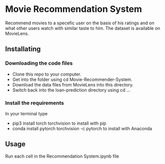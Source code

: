 # Movie Recommendation System
Recommend movies to a specefic user on the basis of his ratings and on what other users watch with similar taste to him.
The dataset is available on MovieLens.

## Installating
### Downloading the code files
* Clone this repo to your computer.
* Get into the folder using cd Movie-Recommender-System.
* Download the data files from MovieLens into this directory.
* Switch back into the loan-prediction directory using cd ...
### Install the requirements
In your terminal type
* pip3 install torch torchvision to install with pip
* conda install pytorch torchvision -c pytorch to install with Anaconda
## Usage
Run each cell in the Recommendation System.ipynb file
